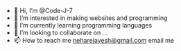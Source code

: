- 👋 Hi, I’m @Code-J-7
- 👀 I’m interested in making websites and programming
- 🌱 I’m currently learning programming languages
- 💞️ I’m looking to collaborate on ...
- 📫 How to reach me neharejayesh@gmail.com email me 

<!---
Code-J-7/Code-J-7 is a ✨ special ✨ repository because its `README.md` (this file) appears on your GitHub profile.
You can click the Preview link to take a look at your changes.
--->
